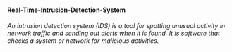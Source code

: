 #### Real-Time-Intrusion-Detection-System
###### An intrusion detection system (IDS) is a tool for spotting unusual activity in network traffic and sending out alerts when it is found. It is software that checks a system or network for malicious activities. 
